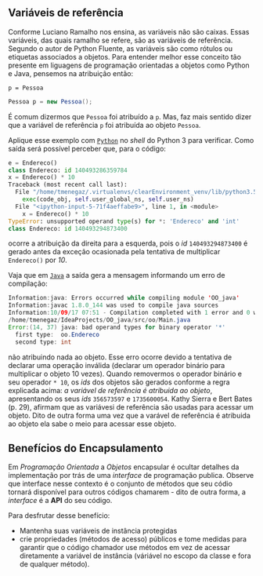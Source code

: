 ## Variáveis de referência

Conforme Luciano Ramalho nos ensina, as variáveis não são caixas. Essas variáveis, das quais ramalho se refere, são as variáveis de referência.
Segundo o autor de Python Fluente, as variáveis são como rótulos ou etiquetas associados a objetos. Para entender melhor esse conceito tão presente em liguagens de programação orientadas a objetos como Python e Java, pensemos na atribuição então:

```Python3
p = Pessoa
```

```Java
Pessoa p = new Pessoa();
``` 

É comum dizermos que `Pessoa` foi atribuído a `p`. Mas, faz mais sentido dizer que a variável de referência `p` foi atribuída ao objeto `Pessoa`.

Aplique esse exemplo com [`Python`](testa_atribuicao/endereco.py) no *shell* do Python 3 para verificar. Como saída será possível perceber que, para o código:
```python
e = Endereco()
class Endereco: id 140493286359784
x = Endereco() * 10
Traceback (most recent call last):
  File "/home/tmenegaz/.virtualenvs/clearEnvironment_venv/lib/python3.5/site-packages/IPython/core/interactiveshell.py", line 2862, in run_code
    exec(code_obj, self.user_global_ns, self.user_ns)
  File "<ipython-input-5-71f4aeffabe9>", line 1, in <module>
    x = Endereco() * 10
TypeError: unsupported operand type(s) for *: 'Endereco' and 'int'
class Endereco: id 140493294873400
```
ocorre a atribuição da direita para a esquerda, pois o *id* `140493294873400` é gerado antes da exceção ocasionada pela tentativa de multiplicar `Endereco()` por *10*.

Vaja que em [`Java`](testa_atribuicao/Endereco.java) a saída gera a mensagem informando um erro de compilação:
```Java
Information:java: Errors occurred while compiling module 'OO_java'
Information:javac 1.8.0_144 was used to compile java sources
Information:10/09/17 07:51 - Compilation completed with 1 error and 0 warnings in 831ms
/home/tmenegaz/IdeaProjects/OO_java/src/oo/Main.java
Error:(14, 37) java: bad operand types for binary operator '*'
  first type:  oo.Endereco
  second type: int
```
não atribuindo nada ao objeto. Esse erro ocorre devido a tentativa de declarar uma operação inválida (declarar um operador binário para multiplicar o objeto 10 vezes). Quando removermos o operador binário e seu operador `* 10`, os *ids* dos objetos são gerados conforme a regra explicada acima: *a variável de referência é atribuida ao objeto*, apresentando os seus *ids* `356573597` e 
`1735600054`.
Kathy Sierra e Bert Bates (p. 29), afirmam que as variávesi de referência são usadas para acessar um objeto. Dito de outra forma uma vez que a varável de referência é atribuida ao objeto ela sabe o meio para acessar esse objeto.


## Benefícios do Encapsulamento

Em *Programação* *Orientada* a *Objetos* encapsular é ocultar detalhes da implementação por trás de uma *interface* de programação publica. Observe que interface nesse contexto é o conjunto de métodos que seu códio tornará disponível para outros códigos chamarem - dito de outra forma, a *interface* é a **API** do seu código.

Para desfrutar desse benefício:

- Mantenha suas variáveis de instância protegidas
- crie propriedades (métodos de acesso) públicos e tome medidas para garantir que o código chamador use métodos em vez de acessar diretamente a variável de instância (váriável no escopo da classe e fora de qualquer método).